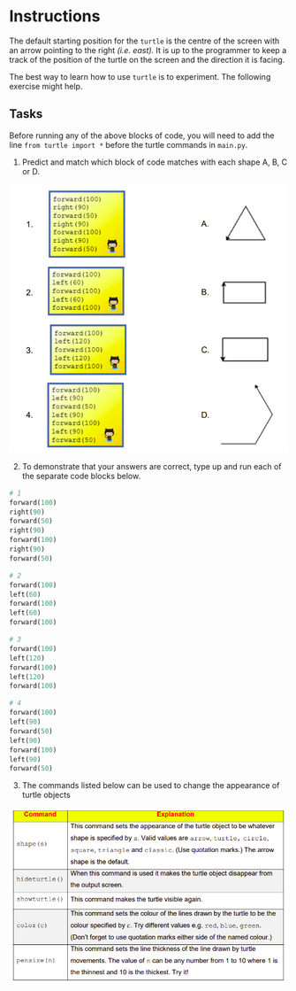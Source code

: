 # Instructions  
The default starting position for the ``turtle`` is the centre of the screen with an arrow pointing to the right *(i.e. east).* It is up to the programmer to keep a track of the position of the turtle on the screen and the direction it is facing. 

The best way to learn how to use ``turtle`` is to experiment. The following exercise might help.


  ## Tasks
Before running any of the above blocks of code, you will need to add the line ``from turtle import *`` before the turtle commands in ``main.py``.

1. Predict and match which block of code matches with each shape A, B, C or D.

![image](image_2.png)

2. To demonstrate that your answers are correct, type up and run
   each of the separate code blocks below.
  ```python
# 1
forward(100)
right(90)
forward(50)
right(90)
forward(100)
right(90)
forward(50)
```
````python
# 2
forward(100)
left(60)
forward(100)
left(60)
forward(100)
````
````python
# 3
forward(100)
left(120)
forward(100)
left(120)
forward(100)
````

````python
# 4
forward(100)
left(90)
forward(50)
left(90)
forward(100)
left(90)
forward(50)
````
3. The commands listed below can be used to change the appearance of turtle objects

![image](image.png)







  
